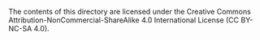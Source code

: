 The contents of this directory are licensed under the Creative Commons Attribution-NonCommercial-ShareAlike 4.0 International License (CC BY-NC-SA 4.0).
